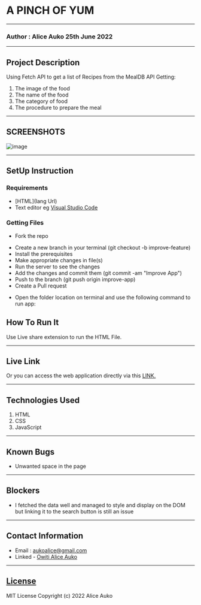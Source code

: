 # A PINCH OF YUM
*****
### Author : Alice Auko 25th June 2022
****
## Project Description
Using Fetch API to get a list of Recipes  from the MealDB API
Getting:
1. The image of the food
2. The name of the food
3. The category of food
4. The procedure to prepare the meal
******

## SCREENSHOTS
  ![image](./Assets/IMAGES/screenshot.png)

********
## SetUp Instruction
### Requirements
* [HTML](lang Url)
* Text editor eg [Visual Studio Code](https://code.visualstudio.com/download)


### Getting Files
* Fork the repo
- Create a new branch in your terminal (git checkout -b improve-feature)
- Install the prerequisites
- Make appropriate changes in file(s)
- Run the server to see the changes
- Add the changes and commit them (git commit -am "Improve App")
- Push to the branch (git push origin improve-app)
- Create a Pull request
* Open the folder location on terminal and use the following command to run app:

## How To Run It
Use Live share extension to run the HTML File.
*****
## Live Link
Or you can access the web application directly via this [LINK.]([link.com/]())
*****

## Technologies Used
1. HTML
2. CSS
3. JavaScript

*****

## Known Bugs
* Unwanted space in the page
*****
## Blockers
* I fetched the data well and managed to style and display on the DOM but linking it to the search button is still an issue
*****
## Contact Information
* Email : aukoalice@gmail.com
* Linked - [Owiti Alice Auko](https://www.linkedin.com/in/owiti-alice-auko-580b2818a)
*****
## [License](LICENSE)
MIT License
Copyright (c) 2022 Alice Auko